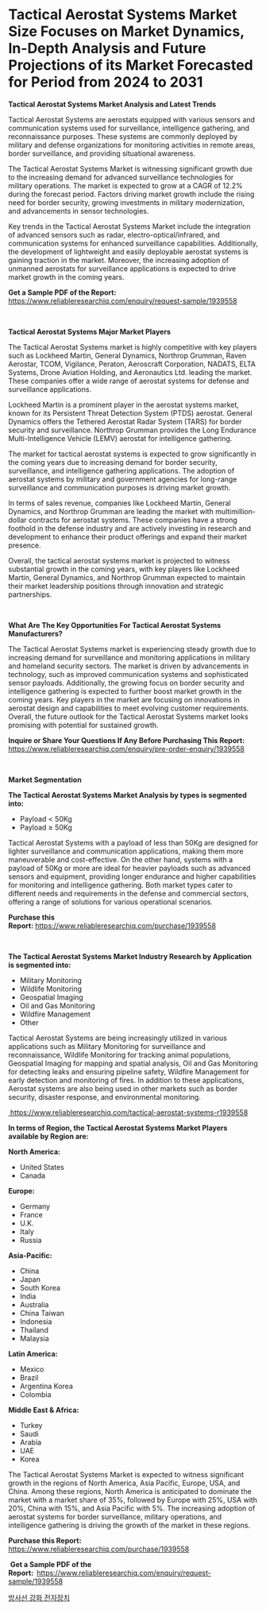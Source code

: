 <p><h1>Tactical Aerostat Systems Market Size Focuses on Market Dynamics, In-Depth Analysis and Future Projections of its Market Forecasted for Period from 2024 to 2031</h1></p><p><strong>Tactical Aerostat Systems Market Analysis and Latest Trends</strong></p>
<p><p>Tactical Aerostat Systems are aerostats equipped with various sensors and communication systems used for surveillance, intelligence gathering, and reconnaissance purposes. These systems are commonly deployed by military and defense organizations for monitoring activities in remote areas, border surveillance, and providing situational awareness.</p><p>The Tactical Aerostat Systems Market is witnessing significant growth due to the increasing demand for advanced surveillance technologies for military operations. The market is expected to grow at a CAGR of 12.2% during the forecast period. Factors driving market growth include the rising need for border security, growing investments in military modernization, and advancements in sensor technologies.</p><p>Key trends in the Tactical Aerostat Systems Market include the integration of advanced sensors such as radar, electro-optical/infrared, and communication systems for enhanced surveillance capabilities. Additionally, the development of lightweight and easily deployable aerostat systems is gaining traction in the market. Moreover, the increasing adoption of unmanned aerostats for surveillance applications is expected to drive market growth in the coming years.</p></p>
<p><strong>Get a Sample PDF of the Report:&nbsp;</strong> <a href="https://www.reliableresearchiq.com/enquiry/request-sample/1939558">https://www.reliableresearchiq.com/enquiry/request-sample/1939558</a></p>
<p>&nbsp;</p>
<p><strong>Tactical Aerostat Systems Major Market Players</strong></p>
<p><p>The Tactical Aerostat Systems market is highly competitive with key players such as Lockheed Martin, General Dynamics, Northrop Grumman, Raven Aerostar, TCOM, Vigilance, Peraton, Aeroscraft Corporation, NADATS, ELTA Systems, Drone Aviation Holding, and Aeronautics Ltd. leading the market. These companies offer a wide range of aerostat systems for defense and surveillance applications.</p><p>Lockheed Martin is a prominent player in the aerostat systems market, known for its Persistent Threat Detection System (PTDS) aerostat. General Dynamics offers the Tethered Aerostat Radar System (TARS) for border security and surveillance. Northrop Grumman provides the Long Endurance Multi-Intelligence Vehicle (LEMV) aerostat for intelligence gathering.</p><p>The market for tactical aerostat systems is expected to grow significantly in the coming years due to increasing demand for border security, surveillance, and intelligence gathering applications. The adoption of aerostat systems by military and government agencies for long-range surveillance and communication purposes is driving market growth.</p><p>In terms of sales revenue, companies like Lockheed Martin, General Dynamics, and Northrop Grumman are leading the market with multimillion-dollar contracts for aerostat systems. These companies have a strong foothold in the defense industry and are actively investing in research and development to enhance their product offerings and expand their market presence.</p><p>Overall, the tactical aerostat systems market is projected to witness substantial growth in the coming years, with key players like Lockheed Martin, General Dynamics, and Northrop Grumman expected to maintain their market leadership positions through innovation and strategic partnerships.</p></p>
<p>&nbsp;</p>
<p><strong>What Are The Key Opportunities For Tactical Aerostat Systems Manufacturers?</strong></p>
<p><p>The Tactical Aerostat Systems market is experiencing steady growth due to increasing demand for surveillance and monitoring applications in military and homeland security sectors. The market is driven by advancements in technology, such as improved communication systems and sophisticated sensor payloads. Additionally, the growing focus on border security and intelligence gathering is expected to further boost market growth in the coming years. Key players in the market are focusing on innovations in aerostat design and capabilities to meet evolving customer requirements. Overall, the future outlook for the Tactical Aerostat Systems market looks promising with potential for sustained growth.</p></p>
<p><strong>Inquire or Share Your Questions If Any Before Purchasing This Report:</strong> <a href="https://www.reliableresearchiq.com/enquiry/pre-order-enquiry/1939558">https://www.reliableresearchiq.com/enquiry/pre-order-enquiry/1939558</a></p>
<p>&nbsp;</p>
<p><strong>Market Segmentation</strong></p>
<p><strong>The Tactical Aerostat Systems Market Analysis by types is segmented into:</strong></p>
<p><ul><li>Payload < 50Kg</li><li>Payload ≥ 50Kg</li></ul></p>
<p><p>Tactical Aerostat Systems with a payload of less than 50Kg are designed for lighter surveillance and communication applications, making them more maneuverable and cost-effective. On the other hand, systems with a payload of 50Kg or more are ideal for heavier payloads such as advanced sensors and equipment, providing longer endurance and higher capabilities for monitoring and intelligence gathering. Both market types cater to different needs and requirements in the defense and commercial sectors, offering a range of solutions for various operational scenarios.</p></p>
<p><strong>Purchase this Report:&nbsp;</strong><a href="https://www.reliableresearchiq.com/purchase/1939558">https://www.reliableresearchiq.com/purchase/1939558</a></p>
<p>&nbsp;</p>
<p><strong>The Tactical Aerostat Systems Market Industry Research by Application is segmented into:</strong></p>
<p><ul><li>Military Monitoring</li><li>Wildlife Monitoring</li><li>Geospatial Imaging</li><li>Oil and Gas Monitoring</li><li>Wildfire Management</li><li>Other</li></ul></p>
<p><p>Tactical Aerostat Systems are being increasingly utilized in various applications such as Military Monitoring for surveillance and reconnaissance, Wildlife Monitoring for tracking animal populations, Geospatial Imaging for mapping and spatial analysis, Oil and Gas Monitoring for detecting leaks and ensuring pipeline safety, Wildfire Management for early detection and monitoring of fires. In addition to these applications, Aerostat systems are also being used in other markets such as border security, disaster response, and environmental monitoring.</p></p>
<p><a href="https://www.reliableresearchiq.com/tactical-aerostat-systems-r1939558">&nbsp;https://www.reliableresearchiq.com/tactical-aerostat-systems-r1939558</a></p>
<p><strong>In terms of Region, the Tactical Aerostat Systems Market Players available by Region are:</strong></p>
<p>
    <p> <strong> North America: </strong>
        <ul>
            <li>United States</li>
            <li>Canada</li>
        </ul>
        </p> 
    <p> <strong> Europe: </strong>
        <ul>
            <li>Germany</li>
            <li>France</li>
            <li>U.K.</li>
            <li>Italy</li>
            <li>Russia</li>
        </ul>
        </p> 
    <p> <strong> Asia-Pacific: </strong>
        <ul>
            <li>China</li>
            <li>Japan</li>
            <li>South Korea</li>
            <li>India</li>
            <li>Australia</li>
            <li>China Taiwan</li>
            <li>Indonesia</li>
            <li>Thailand</li>
            <li>Malaysia</li>
        </ul>
        </p> 
    <p> <strong> Latin America: </strong>
        <ul>
            <li>Mexico</li>
            <li>Brazil</li>
            <li>Argentina Korea</li>
            <li>Colombia</li>
        </ul>
        </p> 
    <p> <strong> Middle East & Africa: </strong>
        <ul>
            <li>Turkey</li>
            <li>Saudi</li>
            <li>Arabia</li>
            <li>UAE</li>
            <li>Korea</li>
        </ul>
    </p>
    </p>
<p><p>The Tactical Aerostat Systems Market is expected to witness significant growth in the regions of North America, Asia Pacific, Europe, USA, and China. Among these regions, North America is anticipated to dominate the market with a market share of 35%, followed by Europe with 25%, USA with 20%, China with 15%, and Asia Pacific with 5%. The increasing adoption of aerostat systems for border surveillance, military operations, and intelligence gathering is driving the growth of the market in these regions.</p></p>
<p><strong>Purchase this Report: </strong><a href="https://www.reliableresearchiq.com/purchase/1939558">https://www.reliableresearchiq.com/purchase/1939558</a></p>
<p>&nbsp;<strong>Get a Sample PDF of the Report:&nbsp;&nbsp;</strong><a href="https://www.reliableresearchiq.com/enquiry/request-sample/1939558">https://www.reliableresearchiq.com/enquiry/request-sample/1939558</a></p>
<p><strong></strong></p>
<p><p><a href="https://github.com/hxzi07639916/Market-Research-Report-List-3/blob/main/142927947359.md">방사선 강화 전자장치</a></p></p>